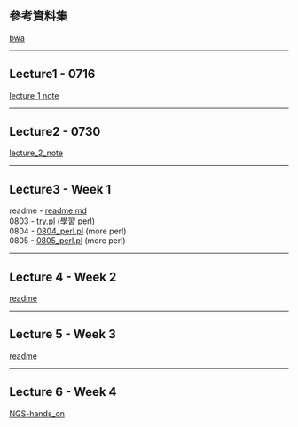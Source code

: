 
## 參考資料集
[bwa](http://bio-bwa.sourceforge.net/bwa.shtml)

---
## Lecture1 - 0716
[lecture_1 note]( https://stephanie0324.github.io/DIGI-2020/Lecture1/digi_0717.html)

---
## Lecture2 - 0730  
[lecture_2_note](https://stephanie0324.github.io/DIGI-2020/Lecture2/digi_0730class.html)

---
## Lecture3 - Week 1 
readme - [readme.md](https://github.com/stephanie0324/DIGI-2020/blob/master/Lecture3/readme.md)  
0803 - [try.pl](https://github.com/stephanie0324/DIGI-2020/blob/master/Lecture3/try.pl) (學習 perl)  
0804 - [0804_perl.pl](https://github.com/stephanie0324/DIGI-2020/blob/master/Lecture3/0804_perl.pl) (more perl)  
0805 - [0805_perl.pl](https://github.com/stephanie0324/DIGI-2020/blob/master/Lecture3/0805_perl.pl) (more perl)  

---
## Lecture 4 - Week 2

[readme](https://github.com/stephanie0324/DIGI-2020/blob/master/Lecture4/readme.md)

---
## Lecture 5 - Week 3

[readme](https://github.com/stephanie0324/DIGI-2020/blob/master/Lecture5/readme.md)

---
## Lecture 6 - Week 4

[NGS-hands_on](https://hackmd.io/sGKQwCpCQXWtjVvy3f4uxQ?both)
